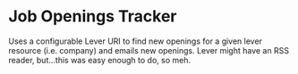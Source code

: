 # Job Openings Tracker

Uses a configurable Lever URI to find new openings for a given lever resource (i.e. company) and emails new openings. Lever might have an RSS reader, but...this was easy enough to do, so meh. 
